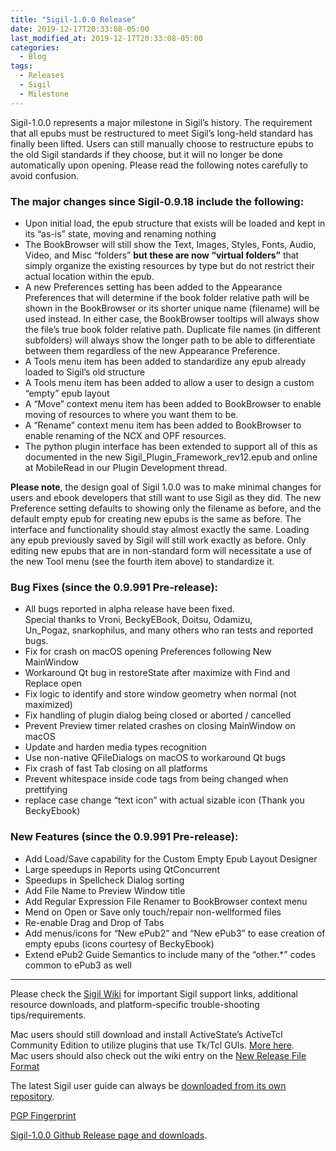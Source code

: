 ```yaml
---
title: "Sigil-1.0.0 Release"
date: 2019-12-17T20:33:08-05:00
last_modified_at: 2019-12-17T20:33:08-05:00
categories:
  - Blog
tags:
  - Releases
  - Sigil
  - Milestone
---
```


Sigil-1.0.0 represents a major milestone in Sigil’s history. The requirement that all epubs must be restructured to meet Sigil’s long-held standard has finally been lifted. Users can still manually choose to restructure epubs to the old Sigil standards if they choose, but it will no longer be done automatically upon opening. Please read the following notes carefully to avoid confusion.

### The major changes since Sigil-0.9.18 include the following:

*   Upon initial load, the epub structure that exists will be loaded and kept in its “as-is” state, moving and renaming nothing
*   The BookBrowser will still show the Text, Images, Styles, Fonts, Audio, Video, and Misc “folders” __but these are now “virtual folders”__ that simply organize the existing resources by type but do not restrict their actual location within the epub.
*   A new Preferences setting has been added to the Appearance Preferences that will determine if the book folder relative path will be shown in the BookBrowser or its shorter unique name (filename) will be used instead. In either case, the BookBrowser tooltips will always show the file’s true book folder relative path. Duplicate file names (in different subfolders) will always show the longer path to be able to differentiate between them regardless of the new Appearance Preference.
*   A Tools menu item has been added to standardize any epub already loaded to Sigil’s old structure
*   A Tools menu item has been added to allow a user to design a custom “empty” epub layout
*   A “Move” context menu item has been added to BookBrowser to enable moving of resources to where you want them to be.
*   A “Rename” context menu item has been added to BookBrowser to enable renaming of the NCX and OPF resources.
*   The python plugin interface has been extended to support all of this as documented in the new Sigil\_Plugin\_Framework\_rev12.epub and online at MobileRead in our Plugin Development thread.

__Please note__, the design goal of Sigil 1.0.0 was to make minimal changes for users and ebook developers that still want to use Sigil as they did. The new Preference setting defaults to showing only the filename as before, and the default empty epub for creating new epubs is the same as before. The interface and functionality should stay almost exactly the same. Loading any epub previously saved by Sigil will still work exactly as before. Only editing new epubs that are in non-standard form will necessitate a use of the new Tool menu (see the fourth item above) to standardize it.

### Bug Fixes (since the 0.9.991 Pre-release):

*   All bugs reported in alpha release have been fixed.  
    Special thanks to Vroni, BeckyEBook, Doitsu, Odamizu,  
    Un\_Pogaz, snarkophilus, and many others who ran tests and reported bugs.
*   Fix for crash on macOS opening Preferences following New MainWindow
*   Workaround Qt bug in restoreState after maximize with Find and Replace open
*   Fix logic to identify and store window geometry when normal (not maximized)
*   Fix handling of plugin dialog being closed or aborted / cancelled
*   Prevent Preview timer related crashes on closing MainWindow on macOS
*   Update and harden media types recognition
*   Use non-native QFileDialogs on macOS to workaround Qt bugs
*   Fix crash of fast Tab closing on all platforms
*   Prevent whitespace inside code tags from being changed when prettifying
*   replace case change “text icon” with actual sizable icon (Thank you BeckyEbook)

### New Features (since the 0.9.991 Pre-release):

*   Add Load/Save capability for the Custom Empty Epub Layout Designer
*   Large speedups in Reports using QtConcurrent
*   Speedups in Spellcheck Dialog sorting
*   Add File Name to Preview Window title
*   Add Regular Expression File Renamer to BookBrowser context menu
*   Mend on Open or Save only touch/repair non-wellformed files
*   Re-enable Drag and Drop of Tabs
*   Add menus/icons for “New ePub2” and “New ePub3” to ease creation of empty epubs (icons courtesy of BeckyEbook)
*   Extend ePub2 Guide Semantics to include many of the “other.\*” codes common to ePub3 as well

---

Please check the [Sigil Wiki](https://github.com/Sigil-Ebook/Sigil/wiki) for important Sigil support links, additional resource downloads, and platform-specific trouble-shooting tips/requirements.

Mac users should still download and install ActiveState’s ActiveTcl Community Edition to utilize plugins that use Tk/Tcl GUIs. [More here](https://github.com/Sigil-Ebook/Sigil/wiki/Mac-OS-X-Notes).  
Mac users should also check out the wiki entry on the [New Release File Format](https://github.com/Sigil-Ebook/Sigil/wiki/Mac-OS-X-Notes#new-release-file-format-starting-with-sigil-0918)

The latest Sigil user guide can always be [downloaded from its own repository](https://github.com/Sigil-Ebook/sigil-user-guide/releases/latest).

[PGP Fingerprint](https://github.com/Sigil-Ebook/Sigil/wiki/Important-Links#signed-source-archives-and-git-tags)

[Sigil-1.0.0 Github Release page and downloads](https://github.com/Sigil-Ebook/Sigil/releases/tag/1.0.0).